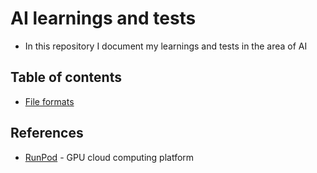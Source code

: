 # AI learnings and tests
* In this repository I document my learnings and tests in the area of AI

## Table of contents
* [File formats](file_formats/README.md)

## References

* [RunPod](https://www.runpod.io/) - GPU cloud computing platform